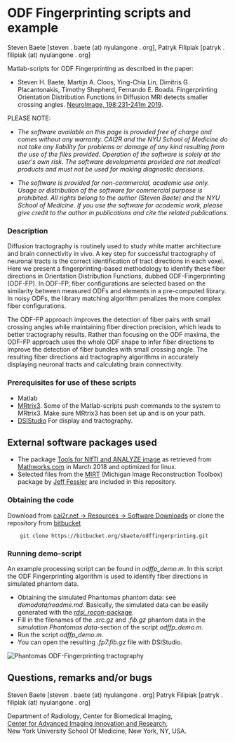 # ODF Fingerprinting scripts and example

Steven Baete [steven . baete (at) nyulangone . org], Patryk Filipiak [patryk . filipiak (at) nyulangone . org]

Matlab-scripts for ODF Fingerprinting as described in the paper:

* Steven H. Baete, Martijn A. Cloos, Ying-Chia Lin, Dimitris G. Placantonakis, Timothy Shepherd, Fernando E. Boada. Fingerprinting Orientation Distribution Functions in Diffusion MRI detects smaller crossing angles. [NeuroImage, 198:231-241m 2019](https://doi.org/10.1016/j.neuroimage.2019.05.024).

PLEASE NOTE: 

* *The software available on this page is provided free of charge and comes without any warranty. CAI2R and the NYU School of Medicine do not take any liability for problems or damage of any kind resulting from the use of the files provided. Operation of the software is solely at the user's own risk. The software developments provided are not medical products and must not be used for making diagnostic decisions.*

* *The software is provided for non-commercial, academic use only. Usage or distribution of the software for commercial purpose is prohibited. All rights belong to the author (Steven Baete) and the NYU School of Medicine. If you use the software for academic work, please give credit to the author in publications and cite the related publications.*

### Description

Diffusion tractography is routinely used to study white matter architecture and brain connectivity in vivo. A key step for successful tractography of neuronal tracts is the correct identification of tract directions in each voxel. Here we present a fingerprinting-based
methodology to identify these fiber directions in Orientation Distribution Functions, dubbed ODF-Fingerprinting (ODF-FP). In ODF-FP, fiber configurations are selected based on the similarity between measured ODFs and elements in a pre-computed library. In noisy ODFs, the library matching algorithm penalizes the more complex fiber configurations. 

The ODF-FP approach improves the detection of fiber pairs with small crossing angles while maintaining fiber direction precision, which leads to better tractography results. Rather than focusing on the ODF maxima, the ODF-FP approach uses the whole ODF shape to infer fiber directions to improve the detection of fiber bundles with small crossing angle. The resulting fiber directions aid tractography algorithms in accurately displaying neuronal tracts and calculating brain connectivity.

### Prerequisites for use of these scripts
* Matlab
* [MRtrix3](http://www.mrtrix.org). Some of the Matlab-scripts push commands to the system to MRtrix3. Make sure MRtrix3 has been set up and is on your path.
* [DSIStudio](http://dsi-studio.labsolver.org/dsi-studio-download) For display and tractography.

## External software packages used
* The package [Tools for NIfTI and ANALYZE image](https://www.mathworks.com/matlabcentral/fileexchange/8797-tools-for-nifti-and-analyze-image) as retrieved from [Mathworks.com](http://www.mathworks.com) in March 2018 and optimized for linux.
* Selected files from the [MIRT](http://web.eecs.umich.edu/~fessler/irt/irt/) (Michigan Image Reconstruction Toolbox) package by [Jeff Fessler](https://web.eecs.umich.edu/~fessler/) are included in this repository.

### Obtaining the code
Download from [cai2r.net -> Resources -> Software Downloads](https://www.cai2r.net/resources/software/odf-fingerprinting) or clone the repository from [bitbucket](https://bitbucket.org/sbaete/odffingerprinting)

        git clone https://bitbucket.org/sbaete/odffingerprinting.git

### Running demo-script
An example processing script can be found in *odffp_demo.m*. In this script the ODF Fingerprinting algorithm is used to identify fiber directions in simulated phantom data.

* Obtaining the simulated Phantomas phantom data: see *demodata/readme.md*. Basically, the simulated data can be easily generated with the [*rdsi_recon*-package](https://bitbucket.org/sbaete/rdsi_recon).
* Fill in the filenames of the *.src.gz* and *.fib.gz* phantom data in the *simulation Phantomas data*-section of the script *odffp_demo.m*.
* Run the script *odffp_demo.m*.
* You can open the resulting *.fp7.fib.gz* file with DSIStudio.

![Phantomas ODF-Fingerprinting tractography](https://bitbucket.org/sbaete/odffingerprinting/raw/65c83e4961aa6c24189774ff1545f92f610c718b/demodata/dwis.src.gz.fp7.fib.tracto.jpg)

## Questions, remarks and/or bugs
	
Steven Baete [steven . baete (at) nyulangone . org]
Patryk Filipiak [patryk . filipiak (at) nyulangone . org]

Department of Radiology, Center for Biomedical Imaging,  
[Center for Advanced Imaging Innovation and Research](https://www.cai2r.net),   
New York University School Of Medicine, New York, NY, USA.